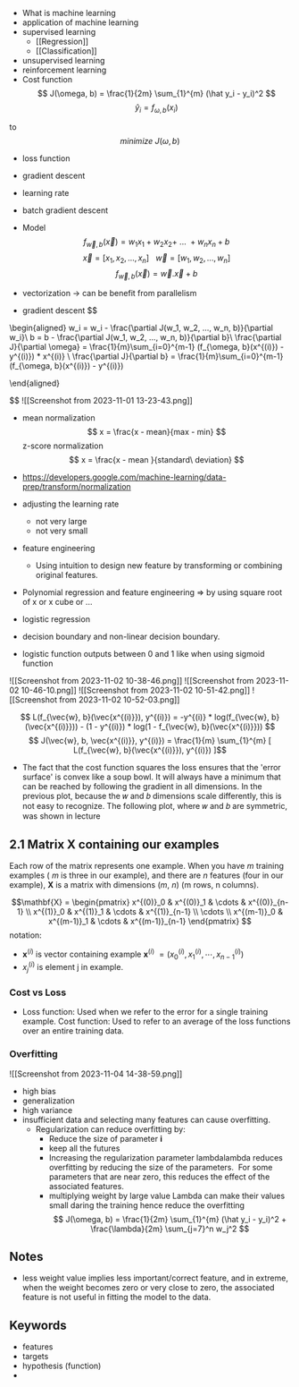 	
- What is machine learning
- application of machine learning
- supervised learning
	- [[Regression]]
	- [[Classification]]
- unsupervised learning
- reinforcement learning
- Cost function
$$ J(\omega, b) = \frac{1}{2m} \sum_{1}^{m} (\hat y_i - y_i)^2  $$ $$ \hat y_i = f_{\omega, b} (x_i)$$ 

to
$$ minimize\ J(\omega, b) $$

- loss function
- gradient descent
- learning rate
- batch gradient descent

- Model
$$ f_{\vec{w}, b}(\vec{x}) = w_1x_1 + w_2x_2 +\ ... \ + w_nx_n + b $$
$$ \vec{x} = [x_1, x_2, ..., x_n] \ \ \ \vec{w} = [w_1, w_2, ..., w_n] $$ $$ f_{\vec{w}, b}(\vec{x}) = \vec{w} . \vec{x} + b $$
- vectorization -> can be benefit from parallelism
- gradient descent
$$

\begin{aligned}
w_i = w_i - \frac{\partial J(w_1, w_2, ..., w_n, b)}{\partial w_i}\\
b = b - \frac{\partial J(w_1, w_2, ..., w_n, b)}{\partial b}\\
\frac{\partial J}{\partial \omega} = \frac{1}{m}\sum_{i=0}^{m-1} (f_{\omega, b}(x^{(i)}) - y^{(i)}) * x^{(i)} \\
\frac{\partial J}{\partial b} = \frac{1}{m}\sum_{i=0}^{m-1} (f_{\omega, b}(x^{(i)}) - y^{(i)})

\end{aligned}

$$
![[Screenshot from 2023-11-01 13-23-43.png]]

- mean normalization
$$ x = \frac{x - mean}{max - min} $$
z-score normalization
$$ x = \frac{x - mean }{standard\ deviation} $$
- https://developers.google.com/machine-learning/data-prep/transform/normalization

- adjusting the learning rate
	- not very large
	- not very small
- feature engineering
	- Using intuition to design new feature by transforming or combining original features.
- Polynomial regression and feature engineering => by using square root of x or x cube or ...

- logistic regression
- decision boundary and non-linear decision boundary.
- logistic function outputs between 0 and 1 like when using sigmoid function

![[Screenshot from 2023-11-02 10-38-46.png]]
![[Screenshot from 2023-11-02 10-46-10.png]]
![[Screenshot from 2023-11-02 10-51-42.png]]
![[Screenshot from 2023-11-02 10-52-03.png]]


$$ L(f_{\vec{w}, b}(\vec{x^{(i)}}), y^{(i)}) = -y^{(i)} * log(f_{\vec{w}, b}(\vec{x^{(i)}})) - (1 - y^{(i)}) * log(1 - f_{\vec{w}, b}(\vec{x^{(i)}})) $$
$$ J(\vec{w}, b, \vec{x^{(i)}}, y^{(i)}) = \frac{1}{m} \sum_{1}^{m} [ L(f_{\vec{w}, b}(\vec{x^{(i)}}), y^{(i)}) ]$$

- The fact that the cost function squares the loss ensures that the 'error surface' is convex like a soup bowl. It will always have a minimum that can be reached by following the gradient in all dimensions. In the previous plot, because the 𝑤 and 𝑏 dimensions scale differently, this is not easy to recognize. The following plot, where 𝑤 and 𝑏 are symmetric, was shown in lecture

## 2.1 Matrix X containing our examples
Each row of the matrix represents one example. When you have $m$ training examples ( $m$ is three in our example), and there are $n$ features (four in our example), $\mathbf{X}$ is a matrix with dimensions ($m$, $n$) (m rows, n columns).


$$\mathbf{X} = 
\begin{pmatrix}
 x^{(0)}_0 & x^{(0)}_1 & \cdots & x^{(0)}_{n-1} \\ 
 x^{(1)}_0 & x^{(1)}_1 & \cdots & x^{(1)}_{n-1} \\
 \cdots \\
 x^{(m-1)}_0 & x^{(m-1)}_1 & \cdots & x^{(m-1)}_{n-1} 
\end{pmatrix}
$$
notation:
- $\mathbf{x}^{(i)}$ is vector containing example  $\mathbf{x}^{(i)}$ $= (x^{(i)}_0, x^{(i)}_1, \cdots,x^{(i)}_{n-1})$
- $x^{(i)}_j$ is element j in example.



### Cost vs Loss

- Loss function: Used when we refer to the error for a single training example. Cost function: Used to refer to an average of the loss functions over an entire training data.

### Overfitting

![[Screenshot from 2023-11-04 14-38-59.png]]
- high bias
- generalization
- high variance
- insufficient data and selecting many features can cause overfitting.
	- Regularization can reduce overfitting by:
		- Reduce the size of parameter **i** 
		- keep all the futures
		- Increasing the regularization parameter lambdalambda reduces overfitting by reducing the size of the parameters.  For some parameters that are near zero, this reduces the effect of the associated features.
		- multiplying weight by large value Lambda can make their values small daring the training hence reduce the overfitting
$$ J(\omega, b) = \frac{1}{2m} \sum_{1}^{m} (\hat y_i - y_i)^2 + \frac{\lambda}{2m} \sum_{j=7}^n w_j^2 $$
## Notes

- less weight value implies less important/correct feature, and in extreme, when the weight becomes zero or very close to zero, the associated feature is not useful in fitting the model to the data.

## Keywords

- features
- targets
- hypothesis (function)
- 